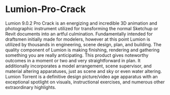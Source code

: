 # Lumion-Pro-Crack
Lumion 9.0.2 Pro Crack is an energizing and incredible 3D animation and photographic instrument utilized for transforming the normal Sketchup or Revit documents into an artful culmination. Fundamentally intended for draftsmen initially made for modelers, however at this point Lumion is utilized by thousands in engineering, scene design, plan, and building. The quality component of Lumion is making finishing, rendering and gathering something you are really anticipating.   This product gives noteworthy outcomes in a moment or two and very straightforward in plan. It additionally incorporates a model arrangement, scene supervisor, and material altering apparatuses, just as scene and sky or even water altering. Lumion Torrent is a definitive design picture/video age apparatus with an exceptional spotlight on visuals, instructional exercises, and numerous other extraordinary highlights.
